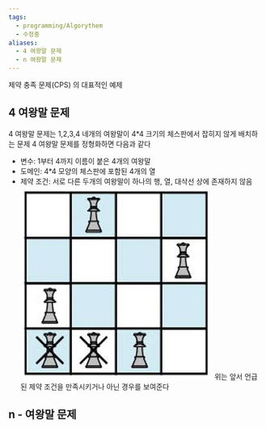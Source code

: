 ```yaml
---
tags:
  - programming/Algorythem
  - 수정중
aliases:
  - 4 여왕말 문제
  - n 여왕말 문제
---
```

제약 충족 문제(CPS) 의 대표적인 예제
## 4 여왕말 문제
4 여왕말 문제는 1,2,3,4 네개의 여왕말이 4\*4 크기의 체스판에서 잡히지 않게 배치하는 문제
4 여왕말 문제를 정형화하면 다음과 같다
- 변수: 1부터 4까지 이름이 붙은 4개의 여왕말
- 도메인: 4\*4 모양의 체스판에 포함된 4개의 열
- 제약 조건: 서로 다른 두개의 여왕말이 하나의 행, 열, 대삭선 상에 존재하지 않음
![|200](https://raw.githubusercontent.com/codingalzi/algopy/master/jupyter-book/imgs/algo05/algo05-01a.png)
위는 앞서 언급된 제약 조건을 만족시키거나 아닌 경우를 보여준다
## n - 여왕말 문제